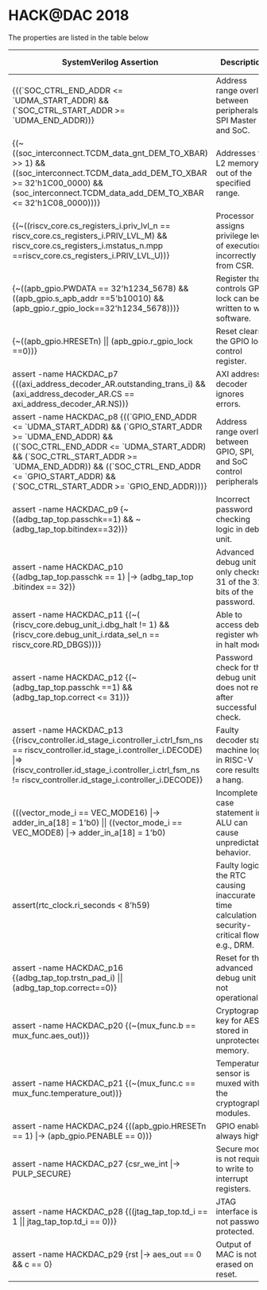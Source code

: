 # HACK@DAC 2018

The properties are listed in the table below

| SystemVerilog Assertion   |      Description      | CWE-ID |
|----------|-------------|------|
|{((\`SOC\_CTRL\_END\_ADDR <= \`UDMA\_START\_ADDR) && (\`SOC\_CTRL\_START\_ADDR >= \`UDMA\_END\_ADDR))}                                                                                                                                                                                     | Address range overlap between peripherals SPI Master and SoC.                                       | CWE-1203 |
| {(~((soc\_interconnect.TCDM\_data\_gnt\_DEM\_TO\_XBAR) >> 1) && ((soc\_interconnect.TCDM\_data\_add\_DEM\_TO\_XBAR >= 32'h1C00\_0000) && (soc\_interconnect.TCDM\_data\_add\_DEM\_TO\_XBAR <= 32'h1C08\_0000)))}<br>                                                                                 | Addresses for L2 memory is out of the specified range.                                              | CWE-1203 |
| {(~((riscv\_core.cs\_registers\_i.priv\_lvl\_n == riscv\_core.cs\_registers\_i.PRIV\_LVL\_M) && riscv\_core.cs\_registers\_i.mstatus\_n.mpp ==riscv\_core.cs\_registers\_i.PRIV\_LVL\_U))}                                                                                                          | Processor assigns privilege level of execution incorrectly from CSR.                                | CWE-1207 | 
| {~((apb\_gpio.PWDATA == 32'h1234\_5678) && ((apb\_gpio.s\_apb\_addr ==5'b10010) && (apb\_gpio.r\_gpio\_lock==32'h1234\_5678)))}<br>                                                                                                                                                       | Register that controls GPIO lock can be written to with software.                                   | [CWE-1207](https://cwe.mitre.org/data/definitions/1207.html)                                                                 |
| {~((apb\_gpio.HRESETn) \|\| (apb\_gpio.r\_gpio\_lock ==0))}                                                                                                                                                                                                                           | Reset clears the GPIO lock control register.                                                        | [CWE-1206](https://cwe.mitre.org/data/definitions/1206.html)                                                                 |
| assert -name HACKDAC\_p7 {((axi\_address\_decoder\_AR.outstanding\_trans\_i) && (axi\_address\_decoder\_AR.CS == axi\_address\_decoder\_AR.NS))}                                                                                                                                                                     | AXI address decoder ignores errors.                                                                 | CWE-20                                                                                                                       |
| assert -name HACKDAC\_p8 {((\`GPIO\_END\_ADDR <= \`UDMA\_START\_ADDR) && (\`GPIO\_START\_ADDR >= \`UDMA\_END\_ADDR) && ((\`SOC\_CTRL\_END\_ADDR <= \`UDMA\_START\_ADDR) && (\`SOC\_CTRL\_START\_ADDR >= \`UDMA\_END\_ADDR)) && ((\`SOC\_CTRL\_END\_ADDR <= \`GPIO\_START\_ADDR) && (\`SOC\_CTRL\_START\_ADDR >= \`GPIO\_END\_ADDR)))} | Address range overlap between GPIO, SPI, and SoC control peripherals.                               | [CWE-1260](https://cwe.mitre.org/data/definitions/1260.html) or [CWE-1203](https://cwe.mitre.org/data/definitions/1203.html) |
| assert -name HACKDAC\_p9 {~((adbg\_tap\_top.passchk==1) && ~(adbg\_tap\_top.bitindex==32))}                                                                                                                                                                                                                   | Incorrect password checking logic in debug unit.                                                    | CWE-1221                                                                                                                     |
| assert -name HACKDAC\_p10 {(adbg\_tap\_top.passchk == 1) \|-> (adbg\_tap\_top .bitindex == 32)}                                                                                                                                                                                                               | Advanced debug unit only checks 31 of the 32 bits of the password.                                  | CWE-1298                                                                                                                     |
| assert -name HACKDAC\_p11 {(~( (riscv\_core.debug\_unit\_i.dbg\_halt != 1) && (riscv\_core.debug\_unit\_i.rdata\_sel\_n == riscv\_core.RD\_DBGS)))}<br>                                                                                                                                                              | Able to access debug register when in halt mode.                                                    | CWE-1298                                                                                                                     |
| assert -name HACKDAC\_p12 {(~(adbg\_tap\_top.passchk ==1) && (adbg\_tap\_top.correct <= 31))}                                                                                                                                                                                                                 | Password check for the debug unit does not reset after successful check.                            | 1329                                                                                                                         |
| assert -name HACKDAC\_p13 {(riscv\_controller.id\_stage\_i.controller\_i.ctrl\_fsm\_ns == riscv\_controller.id\_stage\_i.controller\_i.DECODE) \|=> (riscv\_controller.id\_stage\_i.controller\_i.ctrl\_fsm\_ns != riscv\_controller.id\_stage\_i.controller\_i.DECODE)}                                                      | Faulty decoder state machine logic in RISC-V core results in a hang.                                | CWE-1245                                                                                                                     |
| (((vector\_mode\_i == VEC\_MODE16) \|-> adder\_in\_a[18] = 1'b0) \|\| ((vector\_mode\_i == VEC\_MODE8) \|-> adder\_in\_a[18] = 1'b0)                                                                                                                                                                                                                                                                                                          | Incomplete case statement in ALU can cause unpredictable behavior.                                  | CWE-1245                                                                                                                     |
|      assert(rtc\_clock.ri\_seconds < 8’h59)                                                                                                                                                                                                                                   | Faulty logic in the RTC causing inaccurate time calculation for security-critical flows, e.g., DRM. | CWE-1247                                                                                                                     |
| assert -name HACKDAC\_p16 {(adbg\_tap\_top.trstn\_pad\_i) \|\| (adbg\_tap\_top.correct==0)}                                                                                                                                                                                                                     | Reset for the advanced debug unit not operational.                                                  | CWE-1419                                                                                                                     |
| assert -name HACKDAC\_p20 {(~(mux\_func.b == mux\_func.aes\_out))}<br>                                                                                                                                                                                                                                       | Cryptographic key for AES stored in unprotected memory.                                             | 1220                                                                                                                         |
| assert -name HACKDAC\_p21 {(~(mux\_func.c == mux\_func.temperature\_out))}                                                                                                                                                                                                                                   | Temperature sensor is muxed with the cryptography modules.                                          | 1240                                                                                                                         |
| assert -name HACKDAC\_p24 {((apb\_gpio.HRESETn == 1) \|-> (apb\_gpio.PENABLE == 0))}<br>                                                                                                                                                                                                                    | GPIO enable always high.                                                                            | CWE-1329                                                                                                                     |
| assert -name HACKDAC\_p27 {csr\_we\_int \|-> PULP\_SECURE}                                                                                                                                                                                                                                                   | Secure mode is not required to write to interrupt registers.                                        | 1220                                                                                                                         |
| assert -name HACKDAC\_p28 {((jtag\_tap\_top.td\_i == 1 \|\| jtag\_tap\_top.td\_i == 0))}                                                                                                                                                                                                                        | JTAG interface is not password protected.                                                           | 1262                                                                                                                         |
| assert -name HACKDAC\_p29 {rst \|-> aes\_out == 0 && c == 0}                                                                                                                                                                                                                                               | Output of MAC is not erased on reset.                                                               | 325                                                                                                                          |
